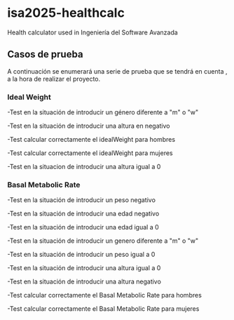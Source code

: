 # isa2025-healthcalc
Health calculator used in Ingeniería del Software Avanzada

## Casos de prueba 

A continuación se enumerará una serie de prueba que se tendrá en cuenta , a la hora de realizar el proyecto.

### Ideal Weight
 -Test en la situación de introducir un género diferente a "m" o "w"

 -Test en la situación de introducir una altura en negativo

 -Test calcular correctamente el idealWeight para hombres

 -Test calcular correctamente el idealWeight para mujeres

 -Test en la situacion de introducir una altura igual a 0



### Basal Metabolic Rate
-Test en la situación de introducir un peso negativo

-Test en la situación de introducir una edad negativo

-Test en la situación de introducir una edad igual a 0

-Test en la situación de introducir un genero diferente a "m" o "w"

-Test en la situación de introducir un peso igual a 0

-Test en la situación de introducir una altura igual a 0

-Test en la situación de introducir una altura negativo

-Test calcular correctamente el Basal Metabolic Rate para hombres

-Test calcular correctamente el Basal Metabolic Rate para mujeres

